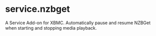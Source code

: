 service.nzbget
==============

A Service Add-on for XBMC. Automatically pause and resume NZBGet when starting and stopping media playback.
